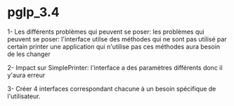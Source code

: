 # pglp_3.4

1- Les différents problèmes qui peuvent se poser: les problèmes qui peuvent se poser: l'interface utilse des méthodes qui ne sont pas utilisé par certain printer une application qui n'utilise pas ces méthodes aura besoin de les changer

2- Impact sur SimplePrinter: l'interface a des paramètres différents donc il y'aura erreur

3- Créer 4 interfaces correspondant chacune à un besoin spécifique de l'utilisateur.
